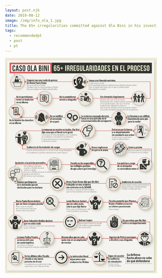 ```yaml
---
layout: post.njk
date: 2019-08-12
image: /img/info_ola_1.jpg
title: The 65+ irregularities committed against Ola Bini in his investigation process
tags:
  - recommendedpt
  - post
  - pt
---
```


![65+ irregularities](/img/info_ola.jpg)

